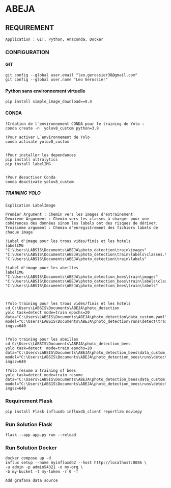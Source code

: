 # ABEJA

## REQUIREMENT 

    Application : GIT, Python, Anaconda, Docker

### CONFIGURATION 

#### GIT 

    git config --global user.email "leo.gerossier38@gmail.com"
    git config --global user.name "Leo Gerossier"


#### Python sans environnement virtuelle 

    pip install simple_image_download==0.4   




#### CONDA 

    !Création de l´environnement CONDA pour le training de Yolo : 
    conda create -n  yolov8_custom python=3.9

    !Pour activer L´environnement de Yolo
    conda activate yolov8_custom  


    !Pour installer les dependances
    pip install ultralytics
    pip install labelIMG  


    !Pour desactiver Conda 
    conda deactivate yolov8_custom  




##### TRAINING YOLO  

    Explication LabelImage 

    Premier Argument : Chemin vers les images d'entrainement 
    Deuxieme Arguement : Chemin vers les classes à charger pour une cohérences des données sinon les labels ont des risques de dériver.
    Troisième argument : Chemin d'enregistrement des fichiers labels de chaque image

    !Label d'image pour les trous vides/finis et les hotels 
    labelIMG "C:\Users\LABSIS\Documents\ABEJA\photo_detection\train\images" "C:\Users\LABSIS\Documents\ABEJA\photo_detection\train\labels\classes.txt" "C:\Users\LABSIS\Documents\ABEJA\photo_detection\train\labels"
    
    !Label d'image pour les abeilles 
    labelIMG "C:\Users\LABSIS\Documents\ABEJA\photo_detection_bees\train\images" "C:\Users\LABSIS\Documents\ABEJA\photo_detection_bees\train\labels\classes.txt" "C:\Users\LABSIS\Documents\ABEJA\photo_detection_bees\train\labels"
    
    

    !Yolo training pour les trous vides/finis et les hotels
    cd C:\Users\LABSIS\Documents\ABEJA\photo_detection
    yolo task=detect mode=train epochs=20 data="C:\Users\LABSIS\Documents\ABEJA\photo_detection\data_custom.yaml" model="C:\Users\LABSIS\Documents\ABEJA\photo_detection\runs\detect\train8\weights\best.pt" imgsz=640   


    !Yolo training pour les abeilles 
    cd C:\Users\LABSIS\Documents\ABEJA\photo_detection_bees
    yolo task=detect  mode=train epochs=20 data="C:\Users\LABSIS\Documents\ABEJA\photo_detection_bees\data_custom.yaml" model="C:\Users\LABSIS\Documents\ABEJA\photo_detection_bees\runs\detect\train2\weights\best.pt"  imgsz=640   
    
    !Yolo resume a training of bees
    yolo task=detect mode=train resume data="C:\Users\LABSIS\Documents\ABEJA\photo_detection_bees\data_custom.yaml" model="C:\Users\LABSIS\Documents\ABEJA\photo_detection_bees\runs\detect\train6\weights\last.pt"  imgsz=640 

  
### Requirement Flask 

    pip install Flask influxdb influxdb_client reportlab moviepy

### Run Solution Flask 
    
    flask --app app.py run --reload

### Run Solution Docker

    docker compose up -d
    influx setup --name myinfluxdb2 --host http://localhost:8086 \
    -u admin -p admin54321 -o my-org \
    -b my-bucket -t my-token -r 0 -f

    Add grafana data source